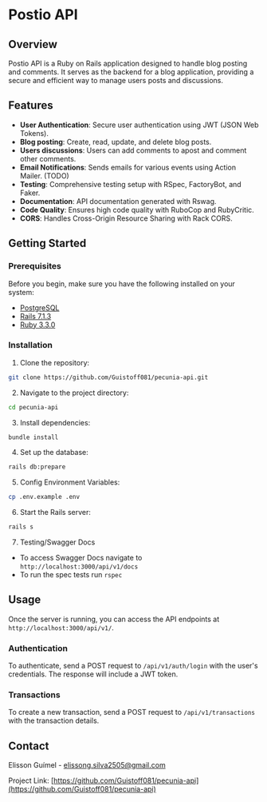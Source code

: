 # Postio API

## Overview

Postio API is a Ruby on Rails application designed to handle blog posting and comments. It serves as the backend for a blog application, providing a secure and efficient way to manage users posts and discussions.

## Features

- **User Authentication**: Secure user authentication using JWT (JSON Web Tokens).
- **Blog posting**: Create, read, update, and delete blog posts.
- **Users discussions**: Users can add comments to apost and comment other comments.
- **Email Notifications**: Sends emails for various events using Action Mailer. (TODO)
- **Testing**: Comprehensive testing setup with RSpec, FactoryBot, and Faker.
- **Documentation**: API documentation generated with Rswag.
- **Code Quality**: Ensures high code quality with RuboCop and RubyCritic.
- **CORS**: Handles Cross-Origin Resource Sharing with Rack CORS.

## Getting Started

### Prerequisites

Before you begin, make sure you have the following installed on your system:

- [PostgreSQL](https://www.postgresql.org/)
- [Rails 7.1.3](https://rubyonrails.org/)
- [Ruby 3.3.0](https://www.ruby-lang.org/)

### Installation

1. Clone the repository:

  ```bash
  git clone https://github.com/Guistoff081/pecunia-api.git
  ```

2. Navigate to the project directory:
```bash
cd pecunia-api
```

3. Install dependencies:

```bash
bundle install
```

4. Set up the database:
```bash
rails db:prepare
```
5. Config Environment Variables:
```bash
cp .env.example .env
```
6. Start the Rails server:
```bash
rails s
```

7. Testing/Swagger Docs

- To access Swagger Docs navigate to `http://localhost:3000/api/v1/docs`
- To run the spec tests run `rspec`

## Usage

Once the server is running, you can access the API endpoints at `http://localhost:3000/api/v1/`.

### Authentication

To authenticate, send a POST request to `/api/v1/auth/login` with the user's credentials. The response will include a JWT token.

### Transactions

To create a new transaction, send a POST request to `/api/v1/transactions` with the transaction details.

## Contact

Elisson Guímel - elissong.silva2505@gmail.com

Project Link: [https://github.com/Guistoff081/pecunia-api](https://github.com/Guistoff081/pecunia-api)
